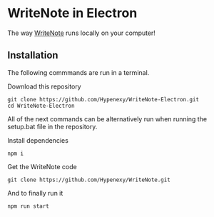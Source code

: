 # WriteNote in Electron

The way [WriteNote](https://midelight.net/WriteNote) runs locally on your computer!

## Installation

The following commmands are run in a terminal.

<!-- In the future I might switch to downloading the newest release instead of the newest repository! -->
Download this repository
```
git clone https://github.com/Hypenexy/WriteNote-Electron.git
cd WriteNote-Electron
```

All of the next commands can be alternatively run 
when running the setup.bat file in the repository.

Install dependencies
```
npm i
```

Get the WriteNote code
```
git clone https://github.com/Hypenexy/WriteNote.git
```

And to finally run it
```
npm run start
```
